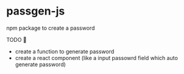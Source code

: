 # passgen-js
npm package to create a password

TODO 🤞
  - create a function to generate password
  - create a react component (like a input passowrd field which auto generate password)
  

